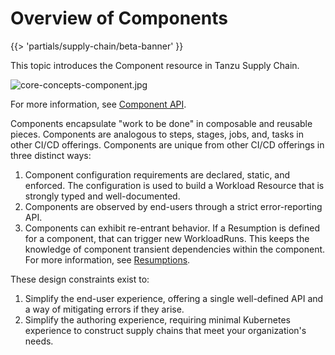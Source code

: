 # Overview of Components

{{> 'partials/supply-chain/beta-banner' }}

This topic introduces the Component resource in Tanzu Supply Chain.

![core-concepts-component.jpg](./images/core-concepts-component.jpg)

For more information, see [Component API](../../reference/api/component.hbs.md).

Components encapsulate "work to be done" in composable and reusable pieces.
Components are analogous to steps, stages, jobs, and, tasks in other CI/CD offerings.
Components are unique from other CI/CD offerings in three distinct ways:

1. Component configuration requirements are declared, static, and enforced. The configuration is used to build a Workload Resource that is strongly typed and well-documented.
2. Components are observed by end-users through a strict error-reporting API.
3. Components can exhibit re-entrant behavior. If a Resumption is defined for a component, that can trigger new WorkloadRuns. This keeps the knowledge of component transient dependencies within the component. For more information, see [Resumptions](resumptions.hbs.md).

These design constraints exist to:

1. Simplify the end-user experience, offering a single well-defined API and a way of mitigating errors if they arise.
2. Simplify the authoring experience, requiring minimal Kubernetes experience to construct supply chains that meet your organization's needs.

<!--
[SupplyChain]: ./supply-chains.hbs.md
[SupplyChains]: ./supply-chains.hbs.md
[Workload]: ./workloads.hbs.md
[Workloads]: ./workloads.hbs.md
[WorkloadRuns]: ./workload-runs.hbs.md
[WorkloadRun]: ./workload-runs.hbs.md
[Resumptions]: ./resumptions.hbs.md
[Resumption]: ./resumptions.hbs.md
-->